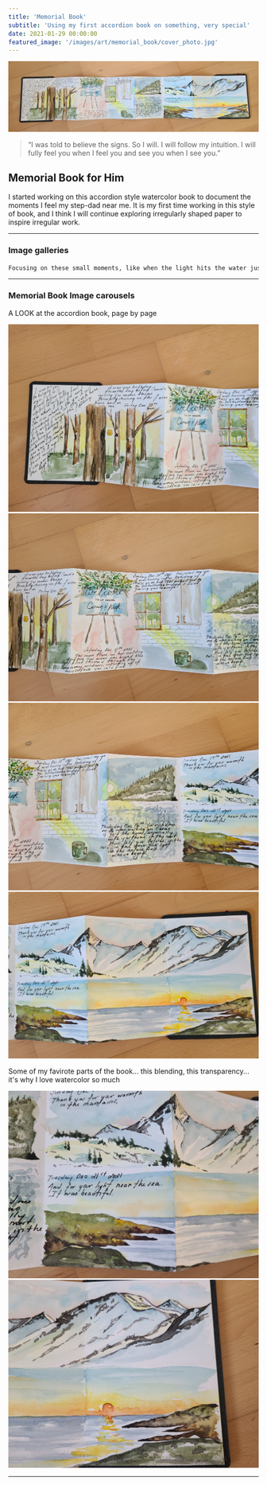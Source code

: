 ```yaml
---
title: 'Memorial Book'
subtitle: 'Using my first accordion book on something, very special'
date: 2021-01-29 00:00:00
featured_image: '/images/art/memorial_book/cover_photo.jpg'
---
```


<img src="/images/art/memorial_book/full_crop.jpg">

> “I was told to believe the signs. So I will. I will follow my intuition. I will fully feel you when I feel you and see you when I see you.”

## Memorial Book for Him
I started working on this accordion style watercolor book to document the moments I feel my step-dad near me.  It is my first time working in this style of book, and I think I will continue exploring irregularly shaped paper to inspire irregular work. 

---

### Image galleries

```html
Focusing on these small moments, like when the light hits the water just right, has made me a better artist.
```

---

### Memorial Book Image carousels

A LOOK at the accordion book, page by page

<div class="gallery" data-columns="1">
	<img src="/images/art/memorial_book/page1.jpg">
 	<img src="/images/art/memorial_book/page2.jpg">
  	<img src="/images/art/memorial_book/page3.jpg">
  	<img src="/images/art/memorial_book/page4.jpg">
</div>

Some of my favirote parts of the book... this blending, this transparency... it's why I love watercolor so much

<div class="gallery" data-columns="2">
	<img src="/images/art/memorial_book/page4_close_1.jpg">
	<img src="/images/art/memorial_book/page4_close_2.jpg">
</div>

---
